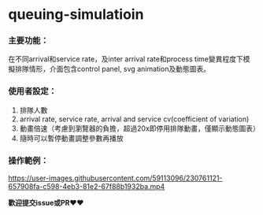 # queuing-simulatioin
### 主要功能：
在不同arrival和service rate，及inter arrival rate和process time變異程度下模擬排隊情形，介面包含control panel, svg animation及動態圖表。

### 使用者設定：
1. 排隊人數
2. arrival rate, service rate, arrival and service cv(coefficient of variation)
3. 動畫倍速（考慮到瀏覽器的負擔，超過20x即停用排隊動畫，僅顯示動態圖表）
4. 隨時可以暫停動畫調整參數再播放

### 操作範例：
https://user-images.githubusercontent.com/59113096/230761121-657908fa-c598-4eb3-81e2-67f88b1932ba.mp4

**歡迎提交issue或PR❤❤**

